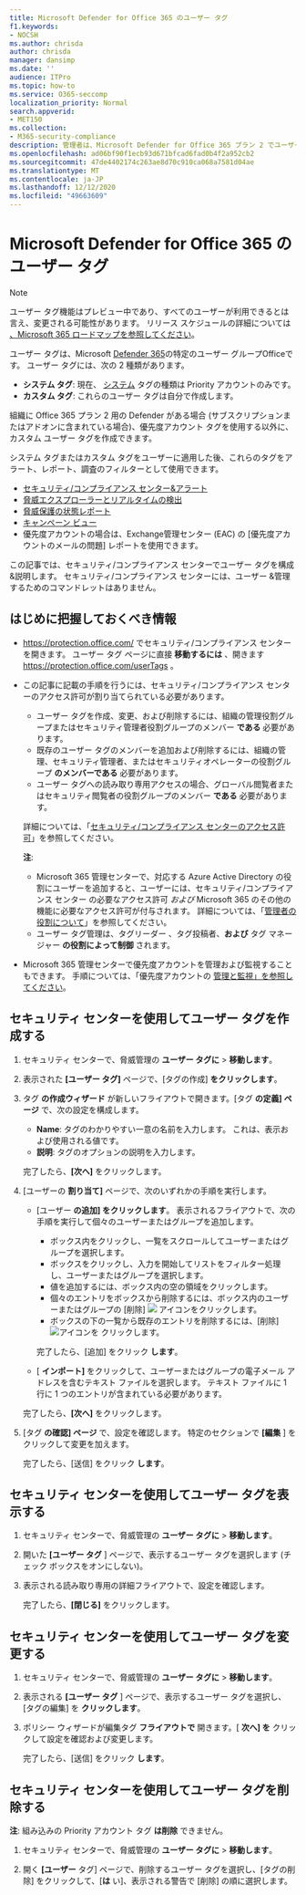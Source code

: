 ```yaml
---
title: Microsoft Defender for Office 365 のユーザー タグ
f1.keywords:
- NOCSH
ms.author: chrisda
author: chrisda
manager: dansimp
ms.date: ''
audience: ITPro
ms.topic: how-to
ms.service: O365-seccomp
localization_priority: Normal
search.appverid:
- MET150
ms.collection:
- M365-security-compliance
description: 管理者は、Microsoft Defender for Office 365 プラン 2 でユーザー タグを持つユーザーの特定のグループを識別する方法について説明します。 タグ フィルターは、Microsoft Defender での Office 365 のアラート、レポート、調査で、タグ付けされたユーザーをすばやく識別するために利用できます。
ms.openlocfilehash: ad06bf90f1ecb93d671bfcad6fad0b4f2a952cb2
ms.sourcegitcommit: 47de4402174c263ae8d70c910ca068a7581d04ae
ms.translationtype: MT
ms.contentlocale: ja-JP
ms.lasthandoff: 12/12/2020
ms.locfileid: "49663609"
---
```

# <a name="user-tags-in-microsoft-defender-for-office-365"></a>Microsoft Defender for Office 365 のユーザー タグ

> [!NOTE]
> ユーザー タグ機能はプレビュー中であり、すべてのユーザーが利用できるとは言え、変更される可能性があります。 リリース スケジュールの詳細については [、Microsoft 365 ロードマップを参照してください](https://www.microsoft.com/microsoft-365/roadmap)。

ユーザー タグは、Microsoft [Defender 365](office-365-atp.md)の特定のユーザー グループOfficeです。 ユーザー タグには、次の 2 種類があります。

- **システム タグ**: 現在、 [システム](https://docs.microsoft.com/microsoft-365/admin/setup/priority-accounts) タグの種類は Priority アカウントのみです。
- **カスタム タグ**: これらのユーザー タグは自分で作成します。

組織に Office 365 プラン 2 用の Defender がある場合 (サブスクリプションまたはアドオンに含まれている場合)、優先度アカウント タグを使用する以外に、カスタム ユーザー タグを作成できます。

システム タグまたはカスタム タグをユーザーに適用した後、これらのタグをアラート、レポート、調査のフィルターとして使用できます。

- [セキュリティ/コンプライアンス センター&アラート](alerts.md)
- [脅威エクスプローラーとリアルタイムの検出](threat-explorer.md)
- [脅威保護の状態レポート](view-email-security-reports.md#threat-protection-status-report)
- [キャンペーン ビュー](campaigns.md)
- 優先度アカウントの場合は、Exchange[](https://docs.microsoft.com/exchange/monitoring/mail-flow-reports/mfr-email-issues-for-priority-accounts-report)管理センター (EAC) の [優先度アカウントのメールの問題] レポートを使用できます。

この記事では、セキュリティ/コンプライアンス センターでユーザー タグを構成&説明します。 セキュリティ/コンプライアンス センターには、ユーザー &管理するためのコマンドレットはありません。

## <a name="what-do-you-need-to-know-before-you-begin"></a>はじめに把握しておくべき情報

- <https://protection.office.com/> でセキュリティ/コンプライアンス センターを開きます。 ユーザー タグ ページに直接 **移動するには** 、開きます <https://protection.office.com/userTags> 。

- この記事に記載の手順を行うには、セキュリティ/コンプライアンス センターのアクセス許可が割り当てられている必要があります。
  - ユーザー タグを作成、変更、および削除するには、組織の管理役割グループまたはセキュリティ管理者役割グループのメンバー **である** 必要があります。
  - 既存のユーザー タグのメンバーを追加および削除するには、組織の管理、セキュリティ管理者、またはセキュリティオペレーターの役割グループ **のメンバーである** 必要があります。
  - ユーザー タグへの読み取り専用アクセスの場合、グローバル閲覧者またはセキュリティ閲覧者の役割グループのメンバー **である** 必要があります。

  詳細については、「[セキュリティ/コンプライアンス センターのアクセス許可](permissions-in-the-security-and-compliance-center.md)」を参照してください。

  **注**:

  - Microsoft 365 管理センターで、対応する Azure Active Directory の役割にユーザーを追加すると、ユーザーには、セキュリティ/コンプライアンス センター の必要なアクセス許可 _および_ Microsoft 365 のその他の機能に必要なアクセス許可が付与されます。 詳細については、「[管理者の役割について](https://docs.microsoft.com/microsoft-365/admin/add-users/about-admin-roles)」を参照してください。
  - ユーザー タグ管理は、タグリーダー 、タグ投稿者、**および** タグ マネージャー **の役割によって制御** されます。

- Microsoft 365 管理センターで優先度アカウントを管理および監視することもできます。 手順については、「優先度アカウントの [管理と監視」を参照してください](https://docs.microsoft.com/microsoft-365/admin/setup/priority-accounts)。

## <a name="use-the-security-center-to-create-user-tags"></a>セキュリティ センターを使用してユーザー タグを作成する

1. セキュリティ センターで、脅威管理の **ユーザー タグに** \> **移動します**。

2. 表示された **[ユーザー タグ]** ページで、[タグの作成] **をクリックします**。

3. タグ **の作成ウィザード** が新しいフライアウトで開きます。[タグ **の定義] ページ** で、次の設定を構成します。
   - **Name**: タグのわかりやすい一意の名前を入力します。 これは、表示および使用される値です。
   - **説明**: タグのオプションの説明を入力します。

   完了したら、**[次へ]** をクリックします。

4. [ユーザーの **割り当て]** ページで、次のいずれかの手順を実行します。

   - [ユーザー **の追加] をクリックします**。 表示されるフライアウトで、次の手順を実行して個々のユーザーまたはグループを追加します。
     - ボックス内をクリックし、一覧をスクロールしてユーザーまたはグループを選択します。
     - ボックスをクリックし、入力を開始してリストをフィルター処理し、ユーザーまたはグループを選択します。
     - 値を追加するには、ボックス内の空の領域をクリックします。
     - 個々のエントリをボックスから削除するには、ボックス内のユーザーまたはグループの [削除] ![ ](../../media/scc-remove-icon.png) アイコンをクリックします。
     - ボックスの下の一覧から既存のエントリを削除するには、[削除] ![ アイコンを ](../../media/scc-remove-icon.png) クリックします。

     完了したら、[追加] をクリック **します**。

   - [ **インポート]** をクリックして、ユーザーまたはグループの電子メール アドレスを含むテキスト ファイルを選択します。 テキスト ファイルに 1 行に 1 つのエントリが含まれている必要があります。

   完了したら、**[次へ]** をクリックします。

5. [タグ **の確認] ページ** で、設定を確認します。 特定のセクションで **[編集** ] をクリックして変更を加えます。

   完了したら、[送信] をクリック **します**。

## <a name="use-the-security-center-to-view-user-tags"></a>セキュリティ センターを使用してユーザー タグを表示する

1. セキュリティ センターで、脅威管理の **ユーザー タグに** \> **移動します**。

2. 開いた **[ユーザー タグ** ] ページで、表示するユーザー タグを選択します (チェック ボックスをオンにしない)。

3. 表示される読み取り専用の詳細フライアウトで、設定を確認します。

   完了したら、**[閉じる]** をクリックします。

## <a name="use-the-security-center-to-modify-user-tags"></a>セキュリティ センターを使用してユーザー タグを変更する

1. セキュリティ センターで、脅威管理の **ユーザー タグに** \> **移動します**。

2. 表示される **[ユーザー タグ** ] ページで、表示するユーザー タグを選択し、[タグの編集] を **クリックします**。

3. ポリシー ウィザードが編集タグ **フライアウトで** 開きます。[ **次へ] を** クリックして設定を確認および変更します。

   完了したら、[送信] をクリック **します**。

## <a name="use-the-security-center-to-remove-user-tags"></a>セキュリティ センターを使用してユーザー タグを削除する

**注**: 組み込みの Priority アカウント タグ **は削除** できません。

1. セキュリティ センターで、脅威管理の **ユーザー タグに** \> **移動します**。

2. 開く **[ユーザー** タグ] ページで、削除するユーザー タグを選択し、[タグの削除] をクリックして、[**は** い]、表示される警告で [削除] の順に選択します。
